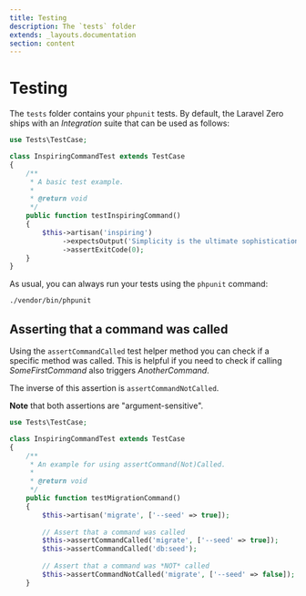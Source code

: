 ```yaml
---
title: Testing
description: The `tests` folder
extends: _layouts.documentation
section: content
---
```


# Testing

The `tests` folder contains your `phpunit` tests. By default, the Laravel Zero
ships with an *Integration* suite that can be used as follows:
```php
use Tests\TestCase;

class InspiringCommandTest extends TestCase
{
    /**
     * A basic test example.
     *
     * @return void
     */
    public function testInspiringCommand()
    {
        $this->artisan('inspiring')
             ->expectsOutput('Simplicity is the ultimate sophistication.')
             ->assertExitCode(0);
    }
}
```

As usual, you can always run your tests using the `phpunit` command:
```bash
./vendor/bin/phpunit
```

## Asserting that a command was called
Using the `assertCommandCalled` test helper method you can check if a specific method was called.
This is helpful if you need to check if calling _SomeFirstCommand_ also triggers _AnotherCommand_.

The inverse of this assertion is `assertCommandNotCalled`.

__Note__ that both assertions are "argument-sensitive".

```php
use Tests\TestCase;

class InspiringCommandTest extends TestCase
{
    /**
     * An example for using assertCommand(Not)Called.
     *
     * @return void
     */
    public function testMigrationCommand()
    {
        $this->artisan('migrate', ['--seed' => true]);
        
        // Assert that a command was called
        $this->assertCommandCalled('migrate', ['--seed' => true]);
        $this->assertCommandCalled('db:seed');
        
        // Assert that a command was *NOT* called
        $this->assertCommandNotCalled('migrate', ['--seed' => false]);
    }
```
